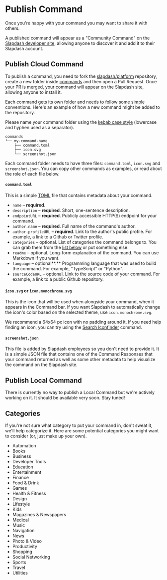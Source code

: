# Publish Command

Once you're happy with your command you may want to share it with others. 

A published command will appear as a "Community Command" on the [Slapdash developer site](https://slapdash.com/developers), allowing anyone to discover it and add it to their Slapdash account.

## Publish Cloud Command

To publish a command, you need to fork the [slapdash/platform](https://github.com/slapdash/platform) repository, create a new folder inside [commands](https://github.com/slapdash/platform/tree/main/commands) and then open a Pull Request. Once your PR is merged, your command will appear on the Slapdash site, allowing anyone to install it.  
  
Each command gets its own folder and needs to follow some simple conventions. Here's an example of how a new command might be added to the repository. 

Please name your command folder using the [kebab case style](https://en.wikipedia.org/wiki/Letter_case#Special_case_styles) \(lowercase and hyphen used as a separator\).

```text
commands
└── my-command-name
    ├── command.toml
    ├── icon.svg
    └── screenshot.json
```

Each command folder needs to have three files: `command.toml`, `icon.svg` and `screenshot.json`. You can copy other commands as examples, or read about the role of each file below.

#### `command.toml`

This is a simple [TOML](https://toml.io/) file that contains metadata about your command. 

* `name` – **required**. 
* `description` – **required**. Short, one-sentence description.
* `endpointURL` – **required**. Publicly accessible HTTP\(S\) endpoint for your command.
* `author.name` – **required**. Full name of the command's author. 
* `author.profileURL` – **required**. Link to the author's public profile. For example, a link to a Github or Twitter profile.
* `categories` – optional. List of categories the command belongs to. You can grab them from the [list below](publish-command.md#categories) or put something else. 
* `readme` – optional. Long-form explanation of the command. You can use Markdown if you want.
* `language` – optional**.** Programming language that was used to build the command. For example, "TypeScript" or "Python".
* `sourceCodeURL` – optional. Link to the source code of your command. For example, a link to a public Github repository. 

#### `icon.svg` or `icon.monochrome.svg`

This is the icon that will be used when alongside your command, when it appears in the Command bar. If you want Slapdash to automatically change the icon's color based on the selected theme, use `icon.monochrome.svg`.

We recommend a 64x64 px icon with no padding around it. If you need help finding an icon, you can try using the [Search Iconfinder](https://slapdash.com/commands/search-iconfinder) command. 

#### `screenshot.json`

This file is added by Slapdash employees so you don't need to provide it. It is a simple JSON file that contains one of the Command Responses that your command returned as well as some other metadata to help visualize the command on the Slapdash site.

## Publish Local Command

There is currently no way to publish a Local Command but we're actively working on it. It should be available very soon. Stay tuned!

## Categories

If you're not sure what category to put your command in, don't sweat it, we'll help categorize it. Here are some potential categories you might want to consider \(or, just make up your own\).

* Automation
* Books
* Business
* Developer Tools
* Education
* Entertainment
* Finance
* Food & Drink
* Games
* Health & Fitness
* Design
* Lifestyle
* Kids
* Magazines & Newspapers
* Medical
* Music
* Navigation
* News
* Photo & Video
* Productivity
* Shopping
* Social Networking
* Sports
* Travel
* Utilities

